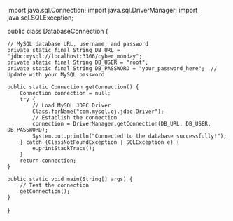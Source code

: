 
import java.sql.Connection;
import java.sql.DriverManager;
import java.sql.SQLException;

public class DatabaseConnection {

    // MySQL database URL, username, and password
    private static final String DB_URL = "jdbc:mysql://localhost:3306/cyber_monday";
    private static final String DB_USER = "root";
    private static final String DB_PASSWORD = "your_password_here";  // Update with your MySQL password

    public static Connection getConnection() {
        Connection connection = null;
        try {
            // Load MySQL JDBC Driver
            Class.forName("com.mysql.cj.jdbc.Driver");
            // Establish the connection
            connection = DriverManager.getConnection(DB_URL, DB_USER, DB_PASSWORD);
            System.out.println("Connected to the database successfully!");
        } catch (ClassNotFoundException | SQLException e) {
            e.printStackTrace();
        }
        return connection;
    }

    public static void main(String[] args) {
        // Test the connection
        getConnection();
    }
}
